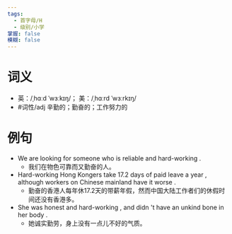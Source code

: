 ```yaml
---
tags:
  - 首字母/H
  - 级别/小学
掌握: false
模糊: false
---
```

# 词义
- 英：/ˌhɑːd ˈwɜːkɪŋ/； 美：/ˌhɑːrd ˈwɜːrkɪŋ/
- #词性/adj  辛勤的；勤奋的；工作努力的
# 例句
- We are looking for someone who is reliable and hard-working .
	- 我们在物色可靠而又勤奋的人。
- Hard-working Hong Kongers take 17.2 days of paid leave a year , although workers on Chinese mainland have it worse .
	- 勤奋的香港人每年休17.2天的带薪年假，然而中国大陆工作者们的休假时间还没有香港多。
- She was honest and hard-working , and didn 't have an unkind bone in her body .
	- 她诚实勤劳，身上没有一点儿不好的气质。
